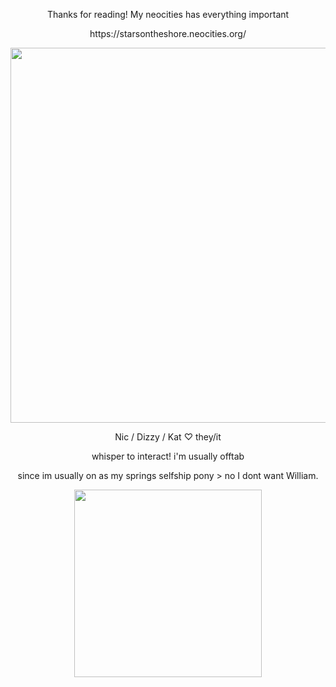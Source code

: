 <p align="center"> Thanks for reading! My neocities has everything important </p>
<p align="center"> https://starsontheshore.neocities.org/ </p>
<p align="center"> <img width="600" src="https://64.media.tumblr.com/f0e725e1f06c7ee67514e0a789ead7ca/cb7d539e66f4e955-ae/s1280x1920/6f249e5c439b60f7f1c4b959e89ca41d74ed365f.gif"> </p>
<p align="center"> Nic / Dizzy / Kat ♡ they/it </p>
<p align="center"> whisper to interact! i'm usually offtab </p>
<p align="center"> since im usually on as my springs selfship pony > no I dont want William. </p>
<p align="center"> <img width="300" src="https://cdn.discordapp.com/attachments/960062491138883614/1170502293209227334/kitty_banner.gif?ex=65594635&is=6546d135&hm=44b8bf77fab8b9b5ce1c52a14ebec8c57bc5be808451e679334b230a313dd63e&"> </p>
